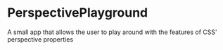 # PerspectivePlayground
A small app that allows the user to play around with the features of CSS' perspective properties
